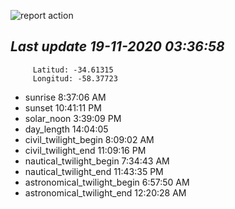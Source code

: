 ![report action](https://github.com/matiasz8/actions-for-reports/workflows/report%20action/badge.svg?branch=develop) 


## *****Last update 19-11-2020 03:36:58*****



		 Latitud: -34.61315
		 Longitud: -58.37723

 - sunrise 	 8:37:06 AM
 - sunset 	 10:41:11 PM
 - solar_noon 	 3:39:09 PM
 - day_length 	 14:04:05
 - civil_twilight_begin 	 8:09:02 AM
 - civil_twilight_end 	 11:09:16 PM
 - nautical_twilight_begin 	 7:34:43 AM
 - nautical_twilight_end 	 11:43:35 PM
 - astronomical_twilight_begin 	 6:57:50 AM
 - astronomical_twilight_end 	 12:20:28 AM
